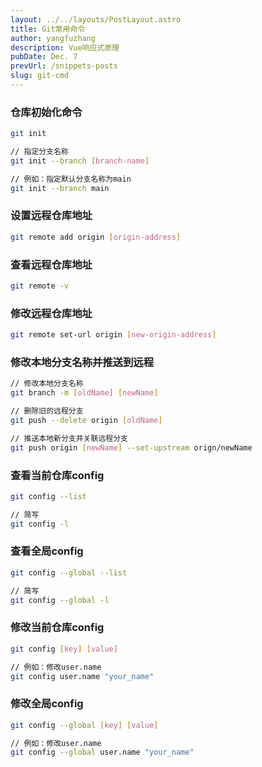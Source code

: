 ```yaml
---
layout: ../../layouts/PostLayout.astro
title: Git常用命令
author: yangfuzhang
description: Vue响应式原理
pubDate: Dec. 7
prevUrl: /snippets-posts
slug: git-cmd
---
```


### 仓库初始化命令

```bash
git init

// 指定分支名称
git init --branch [branch-name]

// 例如：指定默认分支名称为main
git init --branch main
```

### 设置远程仓库地址

```bash
git remote add origin [origin-address]
```

### 查看远程仓库地址

```bash
git remote -v
```

### 修改远程仓库地址

```bash
git remote set-url origin [new-origin-address]
```

### 修改本地分支名称并推送到远程

```bash
// 修改本地分支名称
git branch -m [oldName] [newName]

// 删除旧的远程分支
git push --delete origin [oldName]

// 推送本地新分支并关联远程分支
git push origin [newName] --set-upstream orign/newName

```

### 查看当前仓库config
```bash
git config --list

// 简写
git config -l
```

### 查看全局config
```bash
git config --global --list

// 简写
git config --global -l
```

### 修改当前仓库config
```bash
git config [key] [value]

// 例如：修改user.name
git config user.name "your_name"
```

### 修改全局config
```bash
git config --global [key] [value]

// 例如：修改user.name
git config --global user.name "your_name"
```
  

 



